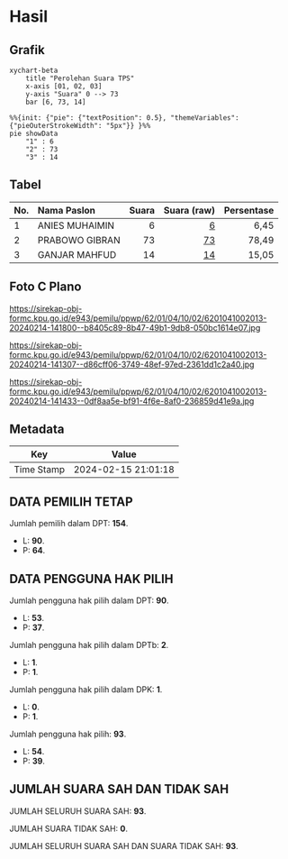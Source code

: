 # Hasil

## Grafik

```mermaid
xychart-beta
    title "Perolehan Suara TPS"
    x-axis [01, 02, 03]
    y-axis "Suara" 0 --> 73
    bar [6, 73, 14]
```

```mermaid
%%{init: {"pie": {"textPosition": 0.5}, "themeVariables": {"pieOuterStrokeWidth": "5px"}} }%%
pie showData
    "1" : 6
    "2" : 73
    "3" : 14
```

## Tabel

| No. | Nama Paslon    | Suara | Suara (raw) | Persentase |
|:--- |:-------------- | -----:| -----------:| ----------:|
| 1   | ANIES MUHAIMIN | 6     | [6][p-1]    | 6,45       |
| 2   | PRABOWO GIBRAN | 73    | [73][p-2]   | 78,49      |
| 3   | GANJAR MAHFUD  | 14    | [14][p-3]   | 15,05      |


[p-1]: https://github.com/gigit-pemilu/pemilu-2024-62-kalimantan-tengah/blob/main/pilpres/hitung-suara/sub/62-kalimantan-tengah/sub/01-kotawaringin-barat/sub/04-arut-utara/sub/1002-pangkut/sub/013-tps/sub/paslon-1.txt
[p-2]: https://github.com/gigit-pemilu/pemilu-2024-62-kalimantan-tengah/blob/main/pilpres/hitung-suara/sub/62-kalimantan-tengah/sub/01-kotawaringin-barat/sub/04-arut-utara/sub/1002-pangkut/sub/013-tps/sub/paslon-2.txt
[p-3]: https://github.com/gigit-pemilu/pemilu-2024-62-kalimantan-tengah/blob/main/pilpres/hitung-suara/sub/62-kalimantan-tengah/sub/01-kotawaringin-barat/sub/04-arut-utara/sub/1002-pangkut/sub/013-tps/sub/paslon-3.txt

## Foto C Plano

https://sirekap-obj-formc.kpu.go.id/e943/pemilu/ppwp/62/01/04/10/02/6201041002013-20240214-141800--b8405c89-8b47-49b1-9db8-050bc1614e07.jpg

https://sirekap-obj-formc.kpu.go.id/e943/pemilu/ppwp/62/01/04/10/02/6201041002013-20240214-141307--d86cff06-3749-48ef-97ed-2361dd1c2a40.jpg

https://sirekap-obj-formc.kpu.go.id/e943/pemilu/ppwp/62/01/04/10/02/6201041002013-20240214-141433--0df8aa5e-bf91-4f6e-8af0-236859d41e9a.jpg


## Metadata

| Key        | Value               |
| ---------- | ------------------- |
| Time Stamp | 2024-02-15 21:01:18 |


## DATA PEMILIH TETAP

Jumlah pemilih dalam DPT: **154**.
 * L: **90**.
 * P: **64**.

## DATA PENGGUNA HAK PILIH

Jumlah pengguna hak pilih dalam DPT: **90**.
 * L: **53**.
 * P: **37**.

Jumlah pengguna hak pilih dalam DPTb: **2**.
 * L: **1**.
 * P: **1**.

Jumlah pengguna hak pilih dalam DPK: **1**.
 * L: **0**.
 * P: **1**.

Jumlah pengguna hak pilih: **93**.
 * L: **54**.
 * P: **39**.

## JUMLAH SUARA SAH DAN TIDAK SAH

JUMLAH SELURUH SUARA SAH: **93**.

JUMLAH SUARA TIDAK SAH: **0**.

JUMLAH SELURUH SUARA SAH DAN SUARA TIDAK SAH: **93**.


